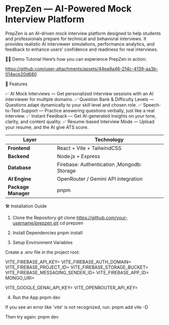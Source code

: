 # PrepZen — AI-Powered Mock Interview Platform

PrepZen is an AI-driven mock interview platform designed to help students and professionals prepare for technical and behavioral interviews. It provides realistic AI interviewer simulations, performance analytics, and feedback to enhance users’ confidence and readiness for real interviews.

🧑‍🏫 Demo Tutorial
Here’s how you can experience PrepZen in action:


https://github.com/user-attachments/assets/44ea9a46-214c-4139-aa3b-014ece20d680



🚀 Features

✅ AI Mock Interviews — Get personalized interview sessions with an AI interviewer for multiple domains.
✅ Question Bank & Difficulty Levels — Questions adapt dynamically to your skill level and chosen role.
✅ Speech-to-Text Support — Practice answering questions verbally, just like a real interview.
✅ Instant Feedback — Get AI-generated insights on your tone, clarity, and content quality.
✅ Resume-based Interview Mode — Upload your resume, and the AI give ATS score.

| Layer               | Technology                                     |
| ------------------- | ---------------------------------------------- |
| **Frontend**        | React + Vite + TailwindCSS                     |
| **Backend**         | Node.js + Express                              |
| **Database**        |  Firebase: Authentication ,Mongodb: Storage    |
| **AI Engine**       | OpenRouter / Gemini API integration            |
| **Package Manager** | pnpm                                           |

🛠️ Installation Guide
1. Clone the Repository
git clone https://github.com/your-username/prepzen.git
cd prepzen

2. Install Dependencies
pnpm install

3. Setup Environment Variables

Create a .env file in the project root:

VITE_FIREBASE_API_KEY=
VITE_FIREBASE_AUTH_DOMAIN=
VITE_FIREBASE_PROJECT_ID=
VITE_FIREBASE_STORAGE_BUCKET=
VITE_FIREBASE_MESSAGING_SENDER_ID=
VITE_FIREBASE_APP_ID=
MONGO_URI=

VITE_GOOGLE_GENAI_API_KEY=
VITE_OPENROUTER_API_KEY=

4. Run the App
pnpm dev

If you see an error like 'vite' is not recognized, run:
pnpm add vite -D

Then try again:
pnpm dev
